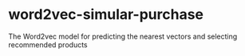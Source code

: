 # word2vec-simular-purchase
The Word2vec model for predicting the nearest vectors and selecting recommended products
